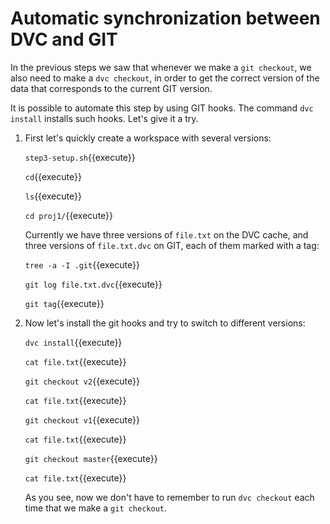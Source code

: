 # Automatic synchronization between DVC and GIT

In the previous steps we saw that whenever we make a `git checkout`,
we also need to make a `dvc checkout`, in order to get the correct
version of the data that corresponds to the current GIT version.

It is possible to automate this step by using GIT hooks. The command
`dvc install` installs such hooks. Let's give it a try.

1. First let's quickly create a workspace with several versions:

   `step3-setup.sh`{{execute}}
   
   `cd`{{execute}}
   
   `ls`{{execute}}
   
   `cd proj1/`{{execute}}
   
   Currently we have three versions of `file.txt` on the DVC cache,
   and three versions of `file.txt.dvc` on GIT, each of them marked
   with a tag:
   
   `tree -a -I .git`{{execute}}
   
   `git log file.txt.dvc`{{execute}}
   
   `git tag`{{execute}}
   
2. Now let's install the git hooks and try to switch to different
   versions:
   
   `dvc install`{{execute}}
   
   `cat file.txt`{{execute}}
   
   `git checkout v2`{{execute}}
   
   `cat file.txt`{{execute}}
   
   `git checkout v1`{{execute}}
   
   `cat file.txt`{{execute}}
   
   `git checkout master`{{execute}}
   
   `cat file.txt`{{execute}}
   
   As you see, now we don't have to remember to run `dvc checkout`
   each time that we make a `git checkout`.
   
